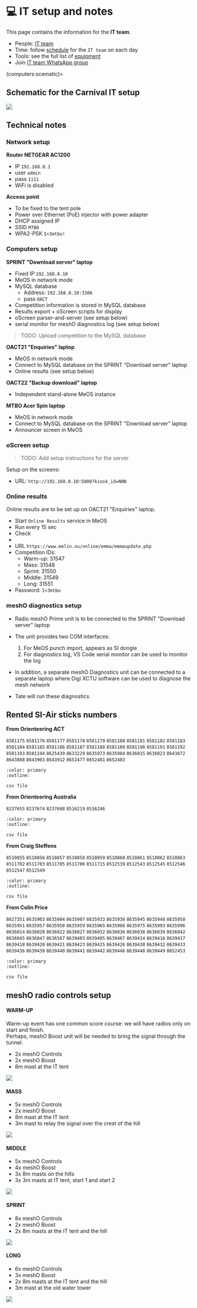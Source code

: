 # 💻 IT setup and notes

This page contains the information for the **IT team**.

- People: [IT team](people:computers)
- Time: follow [schedule](schedule:warmup) for the `IT team` on each day
- Tools: see the full list of [equipment](equipment:it)
- Join [IT team WhatsApp group](https://chat.whatsapp.com/D8x4pE5UoyO8gaRAwYkL3r)

(computers:scematic)=
## Schematic for the Carnival IT setup

![](_static/img/it_tent.png)


## Technical notes


### Network setup

**Router NETGEAR AC1200**

- IP `192.168.0.1`
- user `admin`
- pass `1111`
- WiFi is disabled

**Access point**

- To be fixed to the tent pole
- Power over Ethernet (PoE) injector with power adapter
- DHCP assigned IP
- SSID `MTBO`
- WPA2-PSK `I<3mtbo!`

### Computers setup

**SPRINT "Download server" laptop**

- Fixed IP `192.168.0.10`
- MeOS in network mode
- MySQL database
  * Address: `192.168.0.10:3306`
  * pass `OACT`
- Competition information is stored in MySQL database
- Results export + oScreen scripts for display
- oScreen parser-and-server (see setup below)
- serial monitor for meshO diagnostics log (see setup below)

> TODO: Upload competition to the MySQL database

**OACT21 "Enquiries" laptop**

- MeOS in network mode
- Connect to MySQL database on the SPRINT "Download server" laptop
- Online results (see setup below)

**OACT22 "Backup download" laptop**

- Independent stand-alone MeOS instance

**MTBO Acer Spin laptop**

- MeOS in network mode
- Connect to MySQL database on the SPRINT "Download server" laptop
- Announcer screen in MeOS

### oScreen setup

> TODO: Add setup instructions for the server

Setup on the screens:

- URL: `http://192.168.0.10:5000?kiosk_id=NNN`

### Online results

Online results are to be set up on OACT21 "Enquiries" laptop.

- Start `Online Results` service in MeOS
- Run every 15 sec
- Check
- 
- URL `https://www.melin.nu/online/emma/emmaupdate.php`
- Competition IDs:
  * Warm-up: 31547
  * Mass: 31548
  * Sprint: 31550
  * Middle: 31549
  * Long: 31551
- Password: `I<3mtbo`

### meshO diagnostics setup

- Radio meshO Prime unit is to be connected to the SPRINT "Download server" laptop
- The unit provides two COM interfaces: 
  1. For MeOS punch import, appears as SI dongle
  2. For diagnostics log, VS Code serial monitor can be used to monitor the log

- In addition, a separate meshO Diagnostics unit can be connected to a separate laptop where Digi XCTU software can be used to diagnose the mesh network
- Tate will run these diagnostics

## Rented SI-Air sticks numbers

**From Orienteering ACT**

`8581175` `8581176` `8581177` `8581178` `8581179` `8581180` `8581181` `8581182` `8581183` 
`8581184` `8581185` `8581186` `8581187` `8581188` `8581189` `8581190` `8581191` `8581192` 
`8581193` `8581194` `8625439` `8633229` `8635973` `8635984` `8636015` `8636023` `8643872` 
`8643888` `8643903` `8643912` `8652477` `8652481` `8652483` 

```{button-link} _static/lists/rented_sticks_oact.csv
:color: primary
:outline:

csv file
```

**From Orienteering Australia**

`8237655` `8237674` `8237688` `8516219` `8516246` 

```{button-link} _static/lists/rented_sticks_oa.csv
:color: primary
:outline:

csv file
```

**From Craig Steffens**

`8510855` `8510856` `8510857` `8510858` `8510859` `8510860` `8510861` `8510862` `8510863` 
`8511702` `8511703` `8511705` `8511706` `8511715` `8512539` `8512543` `8512545` `8512546` 
`8512547` `8512549` 

```{button-link} _static/lists/rented_sticks_oqld.csv
:color: primary
:outline:

csv file
```

**From Colin Price**

`8627351` `8635903` `8635904` `8635907` `8635933` `8635936` `8635945` `8635948` `8635950` 
`8635951` `8635957` `8635958` `8635959` `8635965` `8635966` `8635975` `8635993` `8635996` 
`8636014` `8636020` `8636022` `8636027` `8636032` `8636036` `8636038` `8636039` `8636042` 
`8636045` `8636047` `8636567` `8639403` `8639405` `8639407` `8639414` `8639416` `8639417` 
`8639418` `8639420` `8639421` `8639423` `8639425` `8639426` `8639430` `8639432` `8639433` 
`8639436` `8639439` `8639440` `8639441` `8639442` `8639446` `8639448` `8639449` `8652453` 

```{button-link} _static/lists/rented_sticks_colin_price.csv
:color: primary
:outline:

csv file
```

## meshO radio controls setup

#### WARM-UP

Warm-up event has one common score course: we will have radios only on start and finish.  
Perhaps, meshO Boost unit will be needed to bring the signal through the tunnel.

- 2x meshO Controls
- 2x meshO Boost
- 8m mast at the IT tent

![](_static/mesho/arena_warmup.png)

#### MASS

- 5x meshO Controls
- 2x meshO Boost
- 8m mast at the IT tent
- 3m mast to relay the signal over the crest of the hill

![](_static/mesho/radio_mass.png)

#### MIDDLE

- 5x meshO Controls
- 4x meshO Boost
- 3x 8m masts on the hills
 - 3x 3m masts at IT tent, start 1 and start 2

![](_static/mesho/radio_test_middle.jpeg)

#### SPRINT

- 8x meshO Controls
- 2x meshO Boost
- 2x 8m masts at the IT tent and the hill

![](_static/mesho/radio_sprint.png)

#### LONG

- 6x meshO Controls
- 3x meshO Boost
- 2x 8m masts at the IT tent and the hill
- 3m mast at the old water tower

![](_static/mesho/radio_long.png)
